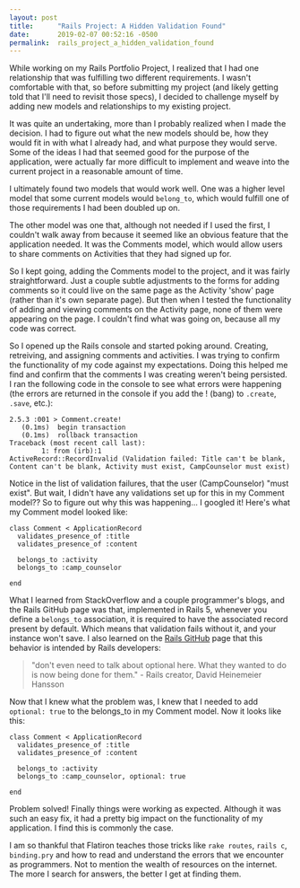 ```yaml
---
layout: post
title:      "Rails Project: A Hidden Validation Found"
date:       2019-02-07 00:52:16 -0500
permalink:  rails_project_a_hidden_validation_found
---
```



While working on my Rails Portfolio Project, I realized that I had one relationship that was fulfilling two different requirements.  I wasn't comfortable with that, so before submitting my project (and likely getting told that I'll need to revisit those specs), I decided to challenge myself by adding new models and relationships to my existing project.

It was quite an undertaking, more than I probably realized when I made the decision.  I had to figure out what the new models should be, how they would fit in with what I already had, and what purpose they would serve.  Some of the ideas I had that seemed good for the purpose of the application, were actually far more difficult to implement and weave into the current project in a reasonable amount of time.

I ultimately found two models that would work well.  One was a higher level model that some current models would `belong_to`, which would fulfill one of those requirements I had been doubled up on.

The other model was one that, although not needed if I used the first, I couldn't walk away from because it seemed like an obvious feature that the application needed.  It was the Comments model, which would allow users to share comments on Activities that they had signed up for.

So I kept going, adding the Comments model to the project, and it was fairly straightforward.  Just a couple subtle adjustments to the forms for adding comments so it could live on the same page as the Activity 'show' page (rather than it's own separate page).
But then when I tested the functionality of adding and viewing comments on the Activity page, none of them were appearing on the page.  I couldn't find what was going on, because all my code was correct.

So I opened up the Rails console and started poking around.  Creating, retreiving, and assigning comments and activities.  I was trying to confirm the functionality of my code against my expectations.  Doing this helped me find and confirm that the comments I was creating weren't being persisted.  I ran the following code in the console to see what errors were happening (the errors are returned in the console if you add the ! (bang) to `.create`, `.save`, etc.):

```
2.5.3 :001 > Comment.create!
   (0.1ms)  begin transaction
   (0.1ms)  rollback transaction
Traceback (most recent call last):
        1: from (irb):1
ActiveRecord::RecordInvalid (Validation failed: Title can't be blank, Content can't be blank, Activity must exist, CampCounselor must exist)
```


Notice in the list of validation failures, that the user (CampCounselor) "must exist".  But wait, I didn't have any validations set up for this in my Comment model??  So to figure out why this was happening... I googled it!
Here's what my Comment model looked like:


```
class Comment < ApplicationRecord
  validates_presence_of :title
  validates_presence_of :content

  belongs_to :activity
  belongs_to :camp_counselor

end
```


What I learned from StackOverflow and a couple programmer's blogs, and the Rails GitHub page was that, implemented in Rails 5, whenever you define a `belongs_to` association, it is required to have the associated record present by default.  Which means that validation fails without it, and your instance won't save.  I also learned on the [Rails GitHub](https://github.com/rails/rails/pull/18937) page that this behavior is intended by Rails developers:


>"don't even need to talk about optional here. What they wanted to do is now being done for them." - Rails creator, David Heinemeier Hansson


Now that I knew what the problem was, I knew that I needed to add `optional: true` to the belongs_to in my Comment model.  Now it looks like this:


```
class Comment < ApplicationRecord
  validates_presence_of :title
  validates_presence_of :content

  belongs_to :activity
  belongs_to :camp_counselor, optional: true

end
```

Problem solved!  Finally things were working as expected.  Although it was such an easy fix, it had a pretty big impact on the functionality of my application.  I find this is commonly the case.

I am so thankful that Flatiron teaches those tricks like `rake routes`, `rails c`, `binding.pry` and how to read and understand the errors that we encounter as programmers.  Not to mention the wealth of resources on the internet.  The more I search for answers, the better I get at finding them.

